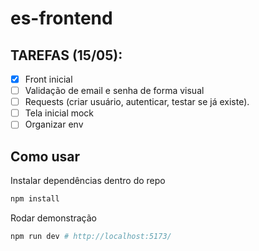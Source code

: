 # es-frontend

## TAREFAS (15/05):
- [x] Front inicial
- [ ] Validação de email e senha de forma visual
- [ ] Requests (criar usuário, autenticar, testar se já existe).
- [ ] Tela inicial mock
- [ ] Organizar env

## Como usar

Instalar dependências dentro do repo
```bash
npm install
```

Rodar demonstração
```bash
npm run dev # http://localhost:5173/
```